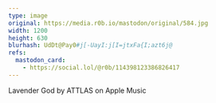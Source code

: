 ```yaml
---
type: image
original: https://media.r0b.io/mastodon/original/584.jpg
width: 1200
height: 630
blurhash: UdDt@Pay0#j[-UayI:j[I=jtxFa{I;azt6j@
refs:
  mastodon_card:
    - https://social.lol/@r0b/114398123386826417
---
```


Lavender God by ATTLAS on Apple Music

